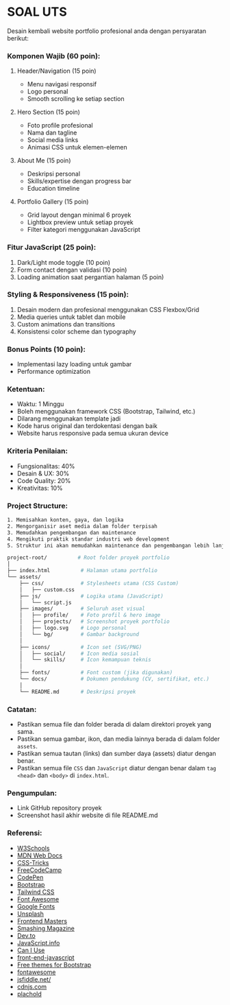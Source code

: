 # SOAL UTS

Desain kembali website portfolio profesional anda dengan persyaratan berikut:

### Komponen Wajib (60 poin):
1. Header/Navigation (15 poin)
   - Menu navigasi responsif
   - Logo personal
   - Smooth scrolling ke setiap section

2. Hero Section (15 poin)
   - Foto profile profesional
   - Nama dan tagline
   - Social media links
   - Animasi CSS untuk elemen-elemen

3. About Me (15 poin)
   - Deskripsi personal
   - Skills/expertise dengan progress bar
   - Education timeline

4. Portfolio Gallery (15 poin)
   - Grid layout dengan minimal 6 proyek
   - Lightbox preview untuk setiap proyek
   - Filter kategori menggunakan JavaScript

### Fitur JavaScript (25 poin):
1. Dark/Light mode toggle (10 poin)
2. Form contact dengan validasi (10 poin)
3. Loading animation saat pergantian halaman (5 poin)

### Styling & Responsiveness (15 poin):
1. Desain modern dan profesional menggunakan CSS Flexbox/Grid
2. Media queries untuk tablet dan mobile
3. Custom animations dan transitions
4. Konsistensi color scheme dan typography

### Bonus Points (10 poin):
- Implementasi lazy loading untuk gambar
- Performance optimization

### Ketentuan:

- Waktu: 1 Minggu
- Boleh menggunakan framework CSS (Bootstrap, Tailwind, etc.)
- Dilarang menggunakan template jadi
- Kode harus original dan terdokentasi dengan baik
- Website harus responsive pada semua ukuran device

### Kriteria Penilaian:
- Fungsionalitas: 40%
- Desain & UX: 30%
- Code Quality: 20%
- Kreativitas: 10%

### Project Structure:

```html
1. Memisahkan konten, gaya, dan logika
2. Mengorganisir aset media dalam folder terpisah
3. Memudahkan pengembangan dan maintenance
4. Mengikuti praktik standar industri web development
5. Struktur ini akan memudahkan maintenance dan pengembangan lebih lanjut.
```
```bash
project-root/          # Root folder proyek portfolio
│
├── index.html          # Halaman utama portfolio
└── assets/
    ├── css/            # Stylesheets utama (CSS Custom)
    │   ├── custom.css  
    ├── js/             # Logika utama (JavaScript)
    │   └── script.js
    ├── images/         # Seluruh aset visual
    │   ├── profile/    # Foto profil & hero image
    │   ├── projects/   # Screenshot proyek portfolio
    │   ├── logo.svg    # Logo personal
    │   └── bg/         # Gambar background
    │
    ├── icons/          # Icon set (SVG/PNG)
    │   ├── social/     # Icon media sosial
    │   └── skills/     # Icon kemampuan teknis
    │
    ├── fonts/          # Font custom (jika digunakan)
    └── docs/           # Dokumen pendukung (CV, sertifikat, etc.)
    │
    └── README.md       # Deskripsi proyek
```

### Catatan:

- Pastikan semua file dan folder berada di dalam direktori proyek yang sama.
- Pastikan semua gambar, ikon, dan media lainnya berada di dalam folder `assets`.
- Pastikan semua tautan (links) dan sumber daya (assets) diatur dengan benar.
- Pastikan semua file `CSS` dan `JavaScript` diatur dengan benar dalam `tag` `<head>` dan `<body>` di `index.html`.

### Pengumpulan:

- Link GitHub repository proyek
- Screenshot hasil akhir website di file README.md

### Referensi:

- [W3Schools](https://www.w3schools.com/)
- [MDN Web Docs](https://developer.mozilla.org/)
- [CSS-Tricks](https://css-tricks.com/)
- [FreeCodeCamp](https://www.freecodecamp.org/)
- [CodePen](https://codepen.io/)
- [Bootstrap](https://getbootstrap.com/)
- [Tailwind CSS](https://tailwindcss.com/)
- [Font Awesome](https://fontawesome.com/)
- [Google Fonts](https://fonts.google.com/)
- [Unsplash](https://unsplash.com/)
- [Frontend Masters](https://frontendmasters.com/)
- [Smashing Magazine](https://www.smashingmagazine.com/)
- [Dev.to](https://dev.to/)
- [JavaScript.info](https://javascript.info/)
- [Can I Use](https://caniuse.com/)
- [front-end-javascript](https://github.com/collections/front-end-javascript-frameworks)
- [Free themes for Bootstrap](https://bootswatch.com)
- [fontawesome](URL_ADDRESSawesome.com/)
- [jsfiddle.net/](https://jsfiddle.net/zxhwsaLf/)
- [cdnjs.com](https://cdnjs.com/libraries/font-awesome)
- [plachold](https://placehold.co)
